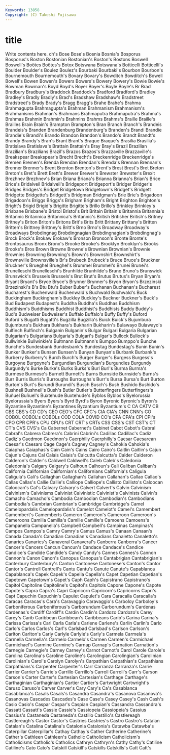 ```yaml
---
Keywords: 13858 
Copyright: (C) Takeshi Fujisawa
---
```


# title

Write contents here.
ch's Bose Bose's Bosnia Bosnia's Bosporus Bosporus's Boston Bostonian Bostonian's
Boston's Bostons Boswell Boswell's Boötes Boötes's Botox Botswana Botswana's Botticelli
Botticelli's Boulder Boulder's Boulez Boulez's Bourbaki Bourbaki's Bourbon Bourbon's Bournemouth
Bournemouth's Bovary Bovary's Bowditch Bowditch's Bowell Bowell's Bowen Bowen's Bowers
Bowers's Bowery Bowery's Bowie Bowie's Bowman Bowman's Boyd Boyd's Boyer
Boyer's Boyle Boyle's Br Brad Bradbury Bradbury's Braddock Braddock's Bradford
Bradford's Bradley Bradley's Bradly Bradly's Brad's Bradshaw Bradshaw's Bradstreet Bradstreet's
Brady Brady's Bragg Bragg's Brahe Brahe's Brahma Brahmagupta Brahmagupta's Brahman
Brahmanism Brahmanism's Brahmanisms Brahman's Brahmans Brahmaputra Brahmaputra's Brahma's Brahmas Brahmin
Brahmin's Brahmins Brahms Brahms's Braille Braille's Brailles Brain Brain's Brampton
Brampton's Bran Branch Branch's Brandeis Brandeis's Branden Brandenburg Brandenburg's Branden's
Brandi Brandie Brandie's Brandi's Brando Brandon Brandon's Brando's Brandt Brandt's
Brandy Brandy's Bran's Brant Brant's Braque Braque's Brasilia Brasilia's Bratislava
Bratislava's Brattain Brattain's Bray Bray's Brazil Brazilian Brazilian's Brazilians Brazil's
Brazos Brazos's Brazzaville Brazzaville's Breakspear Breakspear's Brecht Brecht's Breckenridge Breckenridge's
Bremen Bremen's Brenda Brendan Brendan's Brenda's Brennan Brennan's Brenner Brenner's
Brent Brenton Brenton's Brent's Brest Brest's Bret Breton Breton's Bret's
Brett Brett's Brewer Brewer's Brewster Brewster's Brexit Brezhnev Brezhnev's Brian
Briana Briana's Brianna Brianna's Brian's Brice Brice's Bridalveil Bridalveil's Bridgeport
Bridgeport's Bridger Bridger's Bridges Bridges's Bridget Bridgetown Bridgetown's Bridget's Bridgett
Bridgette Bridgette's Bridgett's Bridgman Bridgman's Brie Brie's Brigadoon Brigadoon's Briggs
Briggs's Brigham Brigham's Bright Brighton Brighton's Bright's Brigid Brigid's Brigitte
Brigitte's Brillo Brillo's Brinkley Brinkley's Brisbane Brisbane's Bristol Bristol's Brit
Britain Britain's Britannia Britannia's Britannic Britannica Britannica's Britannic's British Britisher
British's Britney Britney's Briton Briton's Britons Brit's Brits Britt Brittany
Brittany's Britten Britten's Brittney Brittney's Britt's Brno Brno's Broadway Broadway's
Broadways Brobdingnag Brobdingnagian Brobdingnagian's Brobdingnag's Brock Brock's Brokaw Brokaw's Bronson
Bronson's Bronte Bronte's Brontosaurus Bronx Bronx's Brooke Brooke's Brooklyn Brooklyn's
Brooks Brooks's Bros Brown Browne Browne's Brownian Brownian's Brownie Brownies
Browning Browning's Brown's Brownshirt Brownshirt's Brownsville Brownsville's Br's Brubeck Brubeck's
Bruce Bruce's Bruckner Bruckner's Brueghel Brueghel's Brummel Brummel's Brunei Brunei's
Brunelleschi Brunelleschi's Brunhilde Brunhilde's Bruno Bruno's Brunswick Brunswick's Brussels Brussels's
Brut Brut's Brutus Brutus's Bryan Bryan's Bryant Bryant's Bryce Bryce's
Brynner Brynner's Bryon Bryon's Brzezinski Brzezinski's B's Btu Btu's Buber
Buber's Buchanan Buchanan's Bucharest Bucharest's Buchenwald Buchenwald's Buchwald Buchwald's Buck
Buckingham Buckingham's Buckley Buckley's Buckner Buckner's Buck's Bud Budapest Budapest's
Buddha Buddha's Buddhas Buddhism Buddhism's Buddhisms Buddhist Buddhist's Buddhists Buddy
Buddy's Bud's Budweiser Budweiser's Buffalo Buffalo's Buffy Buffy's Buford Buford's
Bugatti Bugatti's Bugzilla Bugzilla's Buick Buick's Bujumbura Bujumbura's Bukhara Bukhara's
Bukharin Bukharin's Bulawayo Bulawayo's Bulfinch Bulfinch's Bulganin Bulganin's Bulgar Bulgari
Bulgaria Bulgarian Bulgarian's Bulgarians Bulgaria's Bulgari's Bulgar's Bullock Bullock's Bullwinkle
Bullwinkle's Bultmann Bultmann's Bumppo Bumppo's Bunche Bunche's Bundesbank Bundesbank's Bundestag
Bundestag's Bunin Bunin's Bunker Bunker's Bunsen Bunsen's Bunyan Bunyan's Burbank
Burbank's Burberry Burberry's Burch Burch's Burger Burger's Burgess Burgess's Burgoyne
Burgoyne's Burgundian Burgundian's Burgundies Burgundy Burgundy's Burke Burke's Burks Burks's
Burl Burl's Burma Burma's Burmese Burmese's Burnett Burnett's Burns Burnside
Burnside's Burns's Burr Burris Burris's Burroughs Burroughs's Burr's Bursa Bursa's
Burt Burton Burton's Burt's Burundi Burundi's Busch Busch's Bush Bushido
Bushido's Bushnell Bushnell's Bush's Butler Butler's Butterfingers Butterfingers's Buñuel Buñuel's
Buxtehude Buxtehude's Byblos Byblos's Byelorussia Byelorussia's Byers Byers's Byrd Byrd's
Byron Byronic Byronic's Byron's Byzantine Byzantine's Byzantines Byzantium Byzantium's C
CA CATV CB CBS CBS's CD CD's CEO CEO's CFC
CFC's CIA CIA's CNN CNN's CO COBOL COBOL's COBOLs COD
COLA COVID CO's CPA CPA's CPI CPI's CPO CPR CPR's
CPU CPU's CRT CRT's CRTs CSS CSS's CST CST's CT
CT's CVS CVS's Ca Cabernet Cabernet's Cabinet Cabot Cabot's Cabral
Cabral's Cabrera Cabrera's Cabrini Cabrini's Cadillac Cadillac's Cadiz Cadiz's Caedmon
Caedmon's Caerphilly Caerphilly's Caesar Caesarean Caesar's Caesars Cage Cage's Cagney
Cagney's Cahokia Cahokia's Caiaphas Caiaphas's Cain Cain's Cains Cairo Cairo's
Caitlin Caitlin's Cajun Cajun's Cajuns Cal Calais Calais's Calcutta Calcutta's
Calder Calderon Calderon's Calder's Caldwell Caldwell's Caleb Caleb's Caledonia Caledonia's
Calgary Calgary's Calhoun Calhoun's Cali Caliban Caliban's California Californian Californian's
Californians California's Caligula Caligula's Cali's Callaghan Callaghan's Callahan Callahan's Callao
Callao's Callas Callas's Callie Callie's Calliope Calliope's Callisto Callisto's Caloocan
Caloocan's Cal's Calvary Calvary's Calvert Calvert's Calvin Calvinism Calvinism's Calvinisms
Calvinist Calvinistic Calvinist's Calvinists Calvin's Camacho Camacho's Cambodia Cambodian Cambodian's
Cambodians Cambodia's Cambrian Cambrian's Cambridge Cambridge's Camel Camelopardalis Camelopardalis's Camelot
Camelot's Camel's Camembert Camembert's Camemberts Cameron Cameron's Cameroon Cameroon's Cameroons
Camilla Camilla's Camille Camille's Camoens Camoens's Campanella Campanella's Campbell Campbell's
Campinas Campinas's Campos Campos's Camry Camry's Camus Camus's Canaan Canaan's
Canada Canada's Canadian Canadian's Canadians Canaletto Canaletto's Canaries Canaries's Canaveral
Canaveral's Canberra Canberra's Cancer Cancer's Cancers Cancun Cancun's Candace Candace's
Candice Candice's Candide Candide's Candy Candy's Cannes Cannes's Cannon Cannon's
Canon Canon's Canopus Canopus's Cantabrigian Cantabrigian's Canterbury Canterbury's Canton Cantonese
Cantonese's Canton's Cantor Cantor's Cantrell Cantrell's Cantu Cantu's Canute Canute's
Capablanca Capablanca's Capek Capek's Capella Capella's Capet Capetian Capetian's Capetown
Capetown's Capet's Caph Caph's Capistrano Capistrano's Capitol Capitoline Capitoline's Capitol's
Capitols Capone Capone's Capote Capote's Capra Capra's Capri Capricorn Capricorn's
Capricorns Capri's Capt Capuchin Capuchin's Capulet Capulet's Cara Caracalla Caracalla's
Caracas Caracas's Cara's Caravaggio Caravaggio's Carboloy Carboloy's Carboniferous Carboniferous's Carborundum
Carborundum's Cardenas Cardenas's Cardiff Cardiff's Cardin Cardin's Cardozo Cardozo's Carey
Carey's Carib Caribbean Caribbean's Caribbeans Carib's Carina Carina's Carissa Carissa's
Carl Carla Carla's Carlene Carlene's Carlin Carlin's Carlo Carlo's Carlos
Carlos's Carl's Carlsbad Carlsbad's Carlson Carlson's Carlton Carlton's Carly Carlyle
Carlyle's Carly's Carmela Carmela's Carmella Carmella's Carmelo Carmelo's Carmen Carmen's
Carmichael Carmichael's Carmine Carmine's Carnap Carnap's Carnation Carnation's Carnegie Carnegie's
Carney Carney's Carnot Carnot's Carol Carole Carole's Carolina Carolina's Caroline
Caroline's Carolingian Carolingian's Carolinian Carolinian's Carol's Carolyn Carolyn's Carpathian Carpathian's
Carpathians Carpathians's Carpenter Carpenter's Carr Carranza Carranza's Carrie Carrier Carrier's
Carrie's Carrillo Carrillo's Carroll Carroll's Carr's Carson Carson's Carter Carter's
Cartesian Cartesian's Carthage Carthage's Carthaginian Carthaginian's Cartier Cartier's Cartwright Cartwright's
Caruso Caruso's Carver Carver's Cary Cary's Ca's Casablanca Casablanca's Casals
Casals's Casandra Casandra's Casanova Casanova's Casanovas Cascades Cascades's Case Case's
Casey Casey's Cash Cash's Casio Casio's Caspar Caspar's Caspian Caspian's
Cassandra Cassandra's Cassatt Cassatt's Cassie Cassie's Cassiopeia Cassiopeia's Cassius Cassius's
Castaneda Castaneda's Castillo Castillo's Castlereagh Castlereagh's Castor Castor's Castries Castries's
Castro Castro's Catalan Catalan's Catalina Catalina's Catalonia Catalonia's Catawba Catawba's
Caterpillar Caterpillar's Cathay Cathay's Cather Catherine Catherine's Cather's Cathleen Cathleen's
Catholic Catholicism Catholicism's Catholicisms Catholic's Catholics Cathryn Cathryn's Cathy Cathy's
Catiline Catiline's Cato Cato's Catskill Catskill's Catskills Catskills's Catt Catt's
